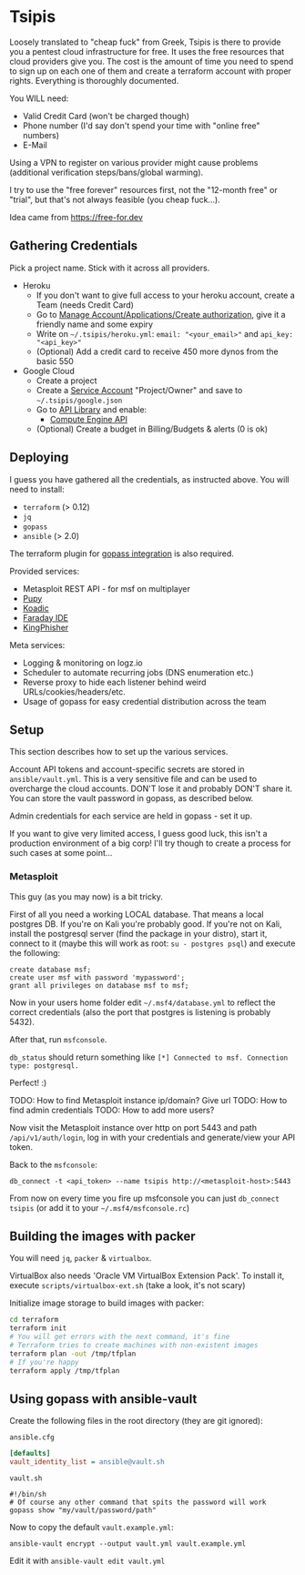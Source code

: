 # Tsipis

Loosely translated to "cheap fuck" from Greek, Tsipis is there to provide you
a pentest cloud infrastructure for free. It uses the free resources that
cloud providers give you. The cost is the amount of time you need to spend
to sign up on each one of them and create a terraform account with proper
rights. Everything is thoroughly documented.

You WILL need:
 - Valid Credit Card (won't be charged though)
 - Phone number (I'd say don't spend your time with "online free" numbers)
 - E-Mail

Using a VPN to register on various provider might cause problems (additional
verification steps/bans/global warming).

I try to use the "free forever" resources first, not the "12-month free" or
"trial", but that's not always feasible (you cheap fuck...).

Idea came from https://free-for.dev

## Gathering Credentials

Pick a project name. Stick with it across all providers.

- Heroku
  - If you don't want to give full access to your heroku account,
  create a Team (needs Credit Card)
  - Go to [Manage Account/Applications/Create authorization](https://dashboard.heroku.com/account/applications/authorizations/new), give it a friendly name and some expiry
  - Write on `~/.tsipis/heroku.yml`: `email: "<your_email>"` and `api_key: "<api_key>"`
  - (Optional) Add a credit card to receive 450 more dynos from the basic 550
- Google Cloud
  - Create a project
  - Create a [Service Account](https://console.cloud.google.com/apis/credentials/serviceaccountkey) "Project/Owner" and save to `~/.tsipis/google.json`
  - Go to [API Library](https://console.developers.google.com/apis/dashboard) and enable:
    - [Compute Engine API](https://console.developers.google.com/apis/api/compute.googleapis.com)
  - (Optional) Create a budget in Billing/Budgets & alerts (0 is ok)

## Deploying

I guess you have gathered all the credentials, as instructed above.
You will need to install:
- `terraform` (> 0.12)
- `jq`
- `gopass`
- `ansible` (> 2.0)

The terraform plugin for [gopass integration](https://github.com/camptocamp/terraform-provider-pass) is also required.

Provided services:
- Metasploit REST API - for msf on multiplayer
- [Pupy](https://github.com/n1nj4sec/pupy)
- [Koadic](https://github.com/zerosum0x0/koadic)
- [Faraday IDE](https://github.com/infobyte/faraday)
- [KingPhisher](https://github.com/rsmusllp/king-phisher)

Meta services:
- Logging & monitoring on logz.io
- Scheduler to automate recurring jobs (DNS enumeration etc.)
- Reverse proxy to hide each listener behind weird URLs/cookies/headers/etc.
- Usage of gopass for easy credential distribution across the team

## Setup

This section describes how to set up the various services.

Account API tokens and account-specific secrets are stored
in `ansible/vault.yml`. This is a very sensitive file and can be used
to overcharge the cloud accounts. DON'T lose it and probably DON'T share it.
You can store the vault password in gopass, as described below.

Admin credentials for each service are held in gopass - set it up.

If you want to give very limited access, I guess good luck, this isn't a
production environment of a big corp! I'll try though to create a process
for such cases at some point...

### Metasploit

This guy (as you may now) is a bit tricky.

First of all you need a working LOCAL database. That means a local postgres DB.
If you're on Kali you're probably good. If you're not on Kali, install
the postgresql server (find the package in your distro), start it, connect
to it (maybe this will work as root: `su - postgres psql`) and execute
the following:

```pgsql
create database msf;
create user msf with password 'mypassword';
grant all privileges on database msf to msf;
```

Now in your users home folder edit `~/.msf4/database.yml` to reflect the correct
credentials (also the port that postgres is listening is probably 5432).

After that, run `msfconsole`.

`db_status` should return something like
`[*] Connected to msf. Connection type: postgresql.`

Perfect! :)

TODO: How to find Metasploit instance ip/domain? Give url
TODO: How to find admin credentials
TODO: How to add more users?

Now visit the Metasploit instance over http on port 5443 and path
`/api/v1/auth/login`, log in with your credentials and generate/view your
API token.

Back to the `msfconsole`:

`db_connect -t <api_token> --name tsipis http://<metasploit-host>:5443`

From now on every time you fire up msfconsole you can just
`db_connect tsipis` (or add it to your `~/.msf4/msfconsole.rc`)

## Building the images with packer

You will need `jq`, `packer` & `virtualbox`.

VirtualBox also needs 'Oracle VM VirtualBox Extension Pack'.
To install it, execute `scripts/virtualbox-ext.sh` (take a look, it's not scary)

Initialize image storage to build images with packer:

```bash
cd terraform
terraform init
# You will get errors with the next command, it's fine
# Terraform tries to create machines with non-existent images
terraform plan -out /tmp/tfplan
# If you're happy
terraform apply /tmp/tfplan
```

## Using gopass with ansible-vault

Create the following files in the root directory (they are git ignored):

`ansible.cfg`
```ini
[defaults]
vault_identity_list = ansible@vault.sh
```

`vault.sh`
```shell script
#!/bin/sh
# Of course any other command that spits the password will work
gopass show "my/vault/password/path"
```

Now to copy the default `vault.example.yml`:

```shell script
ansible-vault encrypt --output vault.yml vault.example.yml
```

Edit it with `ansible-vault edit vault.yml`
